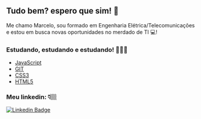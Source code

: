 ## Tudo bem? espero que sim! 👋
Me chamo Marcelo, sou formado em Engenharia Elétrica/Telecomunicações e estou em busca novas oportunidades no merdado de TI 💻!

### Estudando, estudando e estudando! 🧠🧠🧠

* [JavaScript](https://www.devmedia.com.br/certificado/tecnologia/javascript/marcelo-patrik-bitencourt-da-silva)
* [GIT](https://www.devmedia.com.br/certificado/tecnologia/git/marcelo-patrik-bitencourt-da-silva)
* [CSS3](https://www.devmedia.com.br/certificado/tecnologia/css/marcelo-patrik-bitencourt-da-silva)
* [HTML5](https://www.devmedia.com.br/certificado/tecnologia/html/marcelo-patrik-bitencourt-da-silva)

### Meu linkedin: 👇🏼

[![Linkedin Badge](https://img.shields.io/badge/-LinkedIn-blue?style=flat-square&logo=Linkedin&logoColor=white&link=https://www.linkedin.com/in/pbsmarcelo/)](https://www.linkedin.com/in/pbsmarcelo/)


<!--[Linkedin](https://www.linkedin.com/in/pbsmarcelo/)-->


